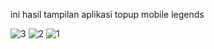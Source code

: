 ini hasil tampilan aplikasi topup mobile legends


![3](https://github.com/user-attachments/assets/c57afbb6-ce08-4b91-84e4-e36356deef20)
![2](https://github.com/user-attachments/assets/71b2bebb-69a0-405c-86b4-f3af758f5cbf)
![1](https://github.com/user-attachments/assets/13f08cf2-e770-4c76-ac14-b916421c5f8a)
